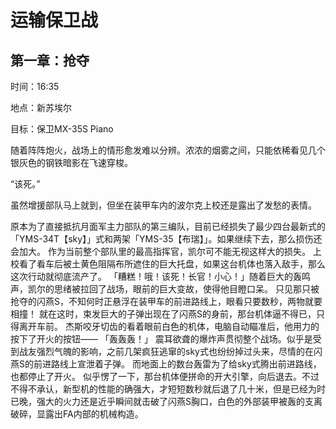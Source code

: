 # 运输保卫战



## 第一章：抢夺



时间：16:35

地点：新苏埃尔

目标：保卫MX-35S Piano



随着阵阵炮火，战场上的情形愈发难以分辨。浓浓的烟雾之间，只能依稀看见几个银灰色的钢铁暗影在飞速穿梭。



“该死。”



虽然增援部队马上就到，但坐在装甲车内的波尔克上校还是露出了发愁的表情。











  原本为了直接抵抗月面军主力部队的第三编队，目前已经损失了最少四台最新式的「YMS-34T【sky】」式和两架「YMS-35【布瑞】」。如果继续下去，那么损伤还会加大。
  作为当前整个部队里的最高指挥官，凯尔可不能无视这样大的损失。
  上校看了看车后被土黄色阻隔布所遮住的巨大托盘，如果这台机体也落入敌手，那么这次行动就彻底流产了。
  「糟糕！哦！该死！长官！小心！」随着巨大的轰鸣声，凯尔的思绪被拉回了战场，眼前的巨大变故，使得他目瞪口呆。
  只见那只被抢夺的闪燕S，不知何时正悬浮在装甲车的前进路线上，眼看只要数秒，两物就要相撞！
  就在这时，束发巨大的子弹出现在了闪燕S的身前，那台机体逼不得已，只得离开车前。
  杰斯咬牙切齿的看着眼前白色的机体，电脑自动瞄准后，他用力的按下了开火的按钮——
  「轰轰轰！」
 震耳欲聋的爆炸声贯彻整个战场。似乎是受到战友强烈气魄的影响，之前几架疯狂逃窜的sky式也纷纷掉过头来，尽情的在闪燕S的前进路线上宣泄着子弹。
  而地面上的数台轰雷为了给sky式腾出前进路线，也都停止了开火。
  似乎愣了一下，那台机体便拼命的开大引擎，向后退去。不过不得不承认，新型机的性能的确强大，才短短数秒就后退了几十米，但是已经为时已晚，强大的火力还是近乎瞬间就击破了闪燕S胸口，白色的外部装甲被轰的支离破碎，显露出FA内部的机械构造。






